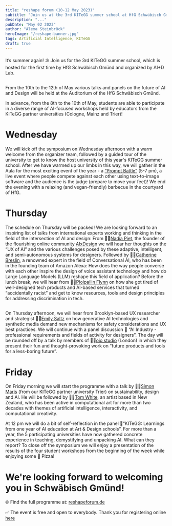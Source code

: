 ```yaml
---
title: "reshape forum (10-12 May 2023)"
subtitle: "Join us at the 3rd KITeGG summer school at HfG Schwäbisch Gmünd"
description: "..."
pubDate: "May 02 2023"
author: "Alexa Steinbrück"
heroImage: "/reshape-banner.jpg"
tags: Artificial Intelligence, KITeGG
draft: true
---
```


It’s summer again! ⛱️ Join us for the 3rd KITeGG summer school, which is hosted for the first time by HfG Schwäbisch Gmünd and organized by AI+D Lab.

##

From the 10th to the 12th of May various talks and panels on the future of AI and Design will be held at the Auditorium of the HfG Schwäbisch Gmünd.

In advance, from the 8th to the 10th of May, students are able to participate in a diverse range of AI-focused workshops held by educators from the KITeGG partner universities (Cologne, Mainz and Trier)!

# Wednesday

We will kick off the symposium on Wednesday afternoon with a warm welcome from the organizer team, followed by a guided tour of the university to get to know the host university of this year's KITeGG summer school. After we have warmed up our limbs in this way, we will gather in the Aula for the most exciting event of the year - a [“Prompt Battle”](https://promptbattle.com/) (5-7 pm), a live event where people compete against each other using text-to-image software and the audience is the judge (prepare to move your feet)! We end the evening with a relaxing (and vegan-friendly) barbecue in the courtyard of HfG.

# Thursday

The schedule on Thursday will be packed! We are looking forward to an inspiring list of talks from international experts working and thinking in the field of the intersection of AI and design: From 👩‍🔧[Nadia Piet](https://nadiapiet.com/), the founder of the flourishing online community [AIxDesign](https://www.aixdesign.co/) we will hear her thoughts on the “UX of AI” and the various challenges posed by these adaptive, intelligent, and semi-autonomous systems for designers. Followed by 👩‍💻[Catherine Breslin](https://www.catherinebreslin.co.uk/about), a renowned expert in the field of Conversational AI, who has been in the founding team of Amazon Alexa: How does the way people converse with each other inspire the design of voice assistant technology and how do Large Language Models (LLM) reshape this field of application? Before the lunch break, we will hear from 👩‍💻[Ploipailin Flynn](https://ploipail.in/) on how she got tired of well-designed tech products and AI-based services that turned “accidentally racist” and get to know resources, tools and design principles for addressing discrimination in tech.

##

On Thursday afternoon, we will hear from Brooklyn-based UX researcher and strategist 👩‍💻[Emily Saltz](https://www.emilysaltz.space/) on how generative AI technologies and synthetic media demand new mechanisms for safety considerations and UX best practices. We will continue with a panel discussion 👯 “AI Industry - professional requirements and fields of activity for designers”. The day will be rounded off by a talk by members of 👨‍💻[oio studio](https://oio.studio/) (London) in which they present their fun and thought-provoking work on “future products and tools for a less-boring future”.

# Friday

On Friday morning we will start the programme with a talk by 🤹‍♂️[Simon Maris](https://www.linkedin.com/in/simon-maris-749506197) (from our KITeGG partner university Trier) on sustainability, design and AI. He will be followed by 👨‍💻[Tom White](https://aiartists.org/tom-white), an artist based in New Zealand, who has been active in computational art for more than two decades with themes of artificial intelligence, interactivity, and computational creativity.

At 12 pm we will do a bit of self-reflection in the panel 👯“KITeGG: Learnings from one year of AI education at Art & Design schools”. For more than a year, the 5 participating universities have now gathered concrete experience in teaching, demystifying and unpacking AI. What can they report? To close off the symposium we will enjoy a presentation of the results of the four student workshops from the beginning of the week while enjoying some 🍕 Pizza!

# We're looking forward to welcoming you in Schwäbisch Gmünd!

🌐 Find the full programme at:
[reshapeforum.de](https://reshapeforum.de)

✅ The event is free and open to everybody. Thank you for registering online [here](https://www.eventbrite.com/e/reshape-forum-for-artificial-intelligence-in-art-and-design-tickets-616705341277)
